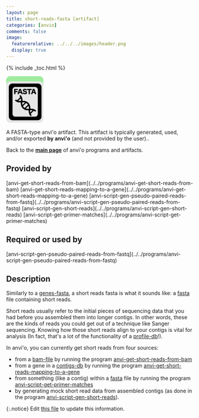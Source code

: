 ```yaml
---
layout: page
title: short-reads-fasta [artifact]
categories: [anvio]
comments: false
image:
  featurerelative: ../../../images/header.png
  display: true
---
```



{% include _toc.html %}


<img src="../../images/icons/FASTA.png" alt="FASTA" style="width:100px; border:none" />

A FASTA-type anvi'o artifact. This artifact is typically generated, used, and/or exported **by anvi'o** (and not provided by the user)..

Back to the **[main page](../../)** of anvi'o programs and artifacts.

## Provided by


<p style="text-align: left" markdown="1"><span class="artifact-p">[anvi-get-short-reads-from-bam](../../programs/anvi-get-short-reads-from-bam)</span> <span class="artifact-p">[anvi-get-short-reads-mapping-to-a-gene](../../programs/anvi-get-short-reads-mapping-to-a-gene)</span> <span class="artifact-p">[anvi-script-gen-pseudo-paired-reads-from-fastq](../../programs/anvi-script-gen-pseudo-paired-reads-from-fastq)</span> <span class="artifact-p">[anvi-script-gen-short-reads](../../programs/anvi-script-gen-short-reads)</span> <span class="artifact-p">[anvi-script-get-primer-matches](../../programs/anvi-script-get-primer-matches)</span></p>


## Required or used by


<p style="text-align: left" markdown="1"><span class="artifact-r">[anvi-script-gen-pseudo-paired-reads-from-fastq](../../programs/anvi-script-gen-pseudo-paired-reads-from-fastq)</span></p>


## Description

Similarly to a <span class="artifact-n">[genes-fasta](/software/anvio/help/7/artifacts/genes-fasta)</span>, a short reads fasta is what it sounds like: a <span class="artifact-n">[fasta](/software/anvio/help/7/artifacts/fasta)</span> file containing short reads.

Short reads usually refer to the initial pieces of sequencing data that you had before you assembled them into longer contigs. In other words, these are the kinds of reads you could get out of a technique like Sanger sequencing. Knowing how those short reads align to your contigs is vital for analysis (In fact, that's a lot of the functionality of a <span class="artifact-n">[profile-db](/software/anvio/help/7/artifacts/profile-db)</span>!).

In anvi'o, you can currently get short reads from four sources:

* from a <span class="artifact-n">[bam-file](/software/anvio/help/7/artifacts/bam-file)</span> by running the program <span class="artifact-n">[anvi-get-short-reads-from-bam](/software/anvio/help/7/programs/anvi-get-short-reads-from-bam)</span>
* from a gene in a <span class="artifact-n">[contigs-db](/software/anvio/help/7/artifacts/contigs-db)</span> by running the program <span class="artifact-n">[anvi-get-short-reads-mapping-to-a-gene](/software/anvio/help/7/programs/anvi-get-short-reads-mapping-to-a-gene)</span>
* from something (like a contig) within a <span class="artifact-n">[fasta](/software/anvio/help/7/artifacts/fasta)</span> file by running the program <span class="artifact-n">[anvi-script-get-primer-matches](/software/anvio/help/7/programs/anvi-script-get-primer-matches)</span>
* by generating mock short read data from assembled contigs (as done in the program <span class="artifact-n">[anvi-script-gen-short-reads](/software/anvio/help/7/programs/anvi-script-gen-short-reads)</span>).


{:.notice}
Edit [this file](https://github.com/merenlab/anvio/tree/master/anvio/docs/artifacts/short-reads-fasta.md) to update this information.

